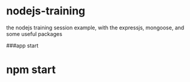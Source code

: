 # nodejs-training
the nodejs training session example, with the expressjs, mongoose, and some useful packages

###app start
# npm start
